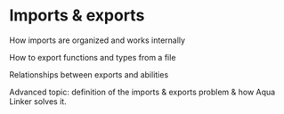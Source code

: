 # Imports & exports

How imports are organized and works internally

How to export functions and types from a file

Relationships between exports and abilities

Advanced topic: definition of the imports & exports problem & how Aqua Linker solves it.

